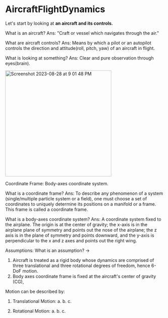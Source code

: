 # AircraftFlightDynamics

Let's start by looking at **an aircraft and its controls.**

What is an aircraft?
Ans: "Craft or vessel which navigates through the air."

What are aircraft controls?
Ans: Means by which a pilot or an autopilot controls the direction and attitude(roll, pitch, yaw) of an aircraft in flight.

What is looking at something?
Ans: Clear and pure observation through eyes(brain).

<img width="336" alt="Screenshot 2023-08-28 at 9 01 48 PM" src="https://github.com/Praful22/AircraftFlightDynamics/assets/65821250/60411afc-39fb-4e7d-8ac5-3f5af268e49c">

Coordinate Frame: Body-axes coordinate system.

What is a coordinate frame?
Ans: To describe any phenomenon of a system (single/multiple particle system or a field), one must choose a set of coordinates to uniquely determine its positions on a manifold or a frame. This frame is called a coordinate frame. 

What is a body-axes coordinate system?
Ans: A coordinate system fixed to the airplane. The origin is at the center of gravity; the x-axis is in the airplane plane of symmetry and points out the nose of the airplane; the z axis is in the plane of symmetry and points downward, and the y-axis is perpendicular to the x and z axes and points out the right wing.

Assumptions:
What is an assumption? -> 

1. Aircraft is treated as a rigid body whose dynamics are comprised of three translational and three rotational degrees of freedom, hence 6-DoF motion.
2. Body axes coordinate frame is fixed at the aircraft's center of gravity (CG),

Motion can be described by:
1. Translational Motion:
  a.
  b.
  c.


2. Rotational Motion:
  a.
  b.
  c.



